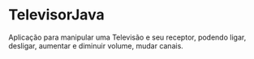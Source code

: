 # TelevisorJava
Aplicação para manipular uma Televisão e seu receptor, podendo ligar, desligar, aumentar e diminuir volume, mudar canais.
